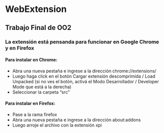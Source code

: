 # WebExtension
## Trabajo Final de OO2
### La extensión está pensanda para funcionar en Google Chrome y en Firefox
#### Para instalar en Chrome:
- Abra una nueva pestaña e ingrese a la dirección chrome://extensions/ 
- Luego haga click en el botón Cargar extensión descomprimida / Load Unpacked (si no ves el botón, activá el Modo Desarrollador / Developer Mode que está a la derecha)
- Seleccionar la carpeta “src”

#### Para instalar en Firefox:
- Pase a la rama firefox
- Abra una nueva pestaña e ingrese a la dirección about:addons 
- Luego arroje el archivo con la extensión xpi

